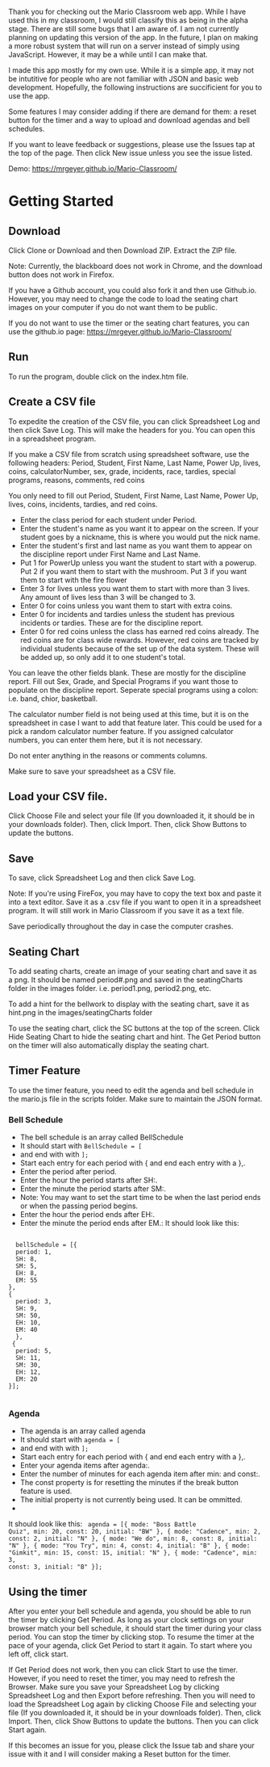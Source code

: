 Thank you for checking out the Mario Classroom web app. While I have used this in my classroom, I would still classify this as being in the alpha stage. There are still some bugs that I am aware of. I am not currently planning on updating this version of the app. In the future, I plan on making a more robust system that will run on a server instead of simply using JavaScript. However, it may be a while until I can make that. 


I made this app mostly for my own use. While it is a simple app, it may not be intutitive for people who are not familiar with JSON and basic web development. Hopefully, the following instructions are succificient for you to use the app. 

Some features I may consider adding if there are demand for them: a reset button for the timer and a way to upload and download agendas and bell schedules.

If you want to leave feedback or suggestions, please use the Issues tap at the top of the page. Then click New issue unless you see the issue listed.

Demo: https://mrgeyer.github.io/Mario-Classroom/

# Getting Started

## Download

Click Clone or Download and then Download ZIP. Extract the ZIP file.

Note: Currently, the blackboard does not work in Chrome, and the download button does not work in Firefox. 

If you have a Github account, you could also fork it and then use Github.io. However, you may need to change the code to load the seating chart images on your computer if you do not want them to be public. 

If you do not want to use the timer or the seating chart features, you can use the github.io page: https://mrgeyer.github.io/Mario-Classroom/

## Run

To run the program, double click on the index.htm file.

## Create a CSV file

To expedite the creation of the CSV file, you can click Spreadsheet Log and then click Save Log. This will make the headers for you. You can open this in a spreadsheet program.

If you make a CSV file from scratch using spreadsheet software, use the following headers: Period,	 Student,	 First Name,	 Last Name,	 Power Up,	 lives,	 coins,	 calculatorNumber,	 sex,	 grade,	  incidents,	 race,	 tardies,	 special programs,	  reasons,	 comments,	 red coins


You only need to fill out Period, Student, First Name, Last Name, Power Up, lives, coins, incidents, tardies, and red coins. 

- Enter the class period for each student under Period.
- Enter the student's name as you want it to appear on the screen. If your student goes by a nickname, this is where you would put the nick name.
- Enter the student's first and last name as you want them to appear on the discipline report under First Name and Last Name.
- Put 1 for PowerUp unless you want the student to start with a powerup. Put 2 if you want them to start with the mushroom. Put 3 if you want them to start with the fire flower
- Enter 3 for lives unless you want them to start with more than 3 lives. Any amount of lives less than 3 will be changed to 3.
- Enter 0 for coins unless you want them to start with extra coins.
- Enter 0 for incidents and tardies unless the student has previous incidents or tardies. These are for the discipline report.
- Enter 0 for red coins unless the class has earned red coins already. The red coins are for class wide rewards. However, red coins are tracked by individual students because of the set up of the data system. These will be added up, so only add it to one student's total.

You can leave the other fields blank. These are mostly for the discipline report. Fill out Sex, Grade, and Special Programs if you want those to populate on the discipline report. Seperate special programs using a colon: i.e. band, chior, basketball.

The calculator number field is not being used at this time, but it is on the spreadsheet in case I want to add that feature later. This could be used for a pick a random calculator number feature. If you assigned calculator numbers, you can enter them here, but it is not necessary.

Do not enter anything in the reasons or comments columns.

Make sure to save your spreadsheet as a CSV file.

## Load your CSV file. 

Click Choose File and select your file (If you downloaded it, it should be in your downloads folder). Then, click Import. Then, click Show Buttons to update the buttons.

## Save

To save, click Spreadsheet Log and then click Save Log. 

Note: If you're using FireFox, you may have to copy the text box and paste it into a text editor. Save it as a .csv file if you want to open it in a spreadsheet program. It will still work in Mario Classroom if you save it as a text file.

Save periodically throughout the day in case the computer crashes.

## Seating Chart

To add seating charts, create an image of your seating chart and save it as a png. It should be named period#.png and saved in the seatingCharts folder in the images folder. i.e. period1.png, period2.png, etc.

To add a hint for the bellwork to display with the seating chart, save it as hint.png in the images/seatingCharts folder

To use the seating chart, click the SC buttons at the top of the screen. Click Hide Seating Chart to hide the seating chart and hint. The Get Period button on the timer will also automatically display the seating chart.

## Timer Feature

To use the timer feature, you need to edit the agenda and bell schedule in the mario.js file in the scripts folder.
Make sure to maintain the JSON format. 

### Bell Schedule
- The bell schedule is an array called BellSchedule
- It should start with <code>BellSchedule = [</code>
- and end with with <code>];</code>
- Start each entry for each period with { and end each entry with a },.
- Enter the period after period.
- Enter the hour the period starts after SH:.
- Enter the minute the period starts after SM:.
- Note: You may want to set the start time to be when the last period ends or when the passing period begins. 
- Enter the hour the period ends after EH:.
- Enter the minute the period ends after EM.:
It should look like this:
<code>
  bellSchedule = [{
  period: 1,
  SH: 8,
  SM: 5,
  EH: 8,
  EM: 55
},
{
  period: 3,
  SH: 9,
  SM: 50,
  EH: 10,
  EM: 40
  },
 {
  period: 5,
  SH: 11,
  SM: 30,
  EH: 12,
  EM: 20
}];
  </code>
  
  ### Agenda
- The agenda is an array called agenda
- It should start with <code>agenda  = [</code>
- and end with with <code>];</code>
- Start each entry for each period with { and end each entry with a },.
- Enter your agenda items after agenda:.
- Enter the number of minutes for each agenda item after min: and const:.
- The const property is for resetting the minutes if the break button feature is used.
- The initial property is not currently being used. It can be ommitted. 
-
It should look like this:
<code>
agenda = [{
    mode: "Boss Battle Quiz",
    min: 20,
    const: 20,
    initial: "BW"
  },
  {
    mode: "Cadence",
    min: 2,
    const: 2,
    initial: "N"
  },
  {
    mode: "We do",
    min: 8,
    const: 8,
    initial: "N"
  },
  {
    mode: "You Try",
    min: 4,
    const: 4,
    initial: "B"
  },
  {
    mode: "Gimkit",
    min: 15,
    const: 15,
    initial: "N"
  },
  {
    mode: "Cadence",
    min: 3,
    const: 3,
    initial: "B"
}];
  </code>
  
## Using the timer

After you enter your bell schedule and agenda, you should be able to run the timer by clicking Get Period. As long as your clock settings on your browser match your bell schedule, it should start the timer during your class period. You can stop the timer by clicking stop. To resume the timer at the pace of your agenda, click Get Period to start it again. To start where you left off, click start. 

If Get Period does not work, then you can click Start to use the timer. However, if you need to reset the timer, you may need to refresh the Browser. Make sure you save your Spreadsheet Log by clicking Spreadsheet Log and then Export before refreshing. Then you will need to load the Spreadsheet Log again by clicking Choose File and selecting your file (If you downloaded it, it should be in your downloads folder). Then, click Import. Then, click Show Buttons to update the buttons. Then you can click Start again. 

If this becomes an issue for you, please click the Issue tab and share your issue with it and I will consider making a Reset button for the timer. 


